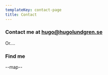 ```yaml
---
templateKey: contact-page
title: Contact
---
```

### Contact me at hugo@hugolundgren.se

Or....

### Find me

\--map--
